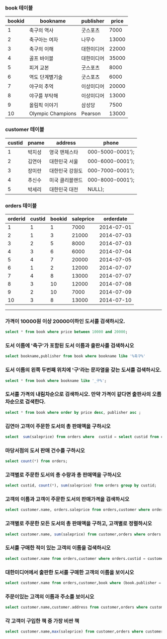 
### book 테이블
| bookid | bookname | publisher | price |
| --- | --- | --- | --- |
| 1 | 축구의 역사 | 굿스포츠 | 7000 |
| 2 | 축구아는 여자 | 나무수 | 13000 |
| 3 | 축구의 이해 | 대한미디어 | 22000 |
| 4 | 골프 바이블 | 대한미디어 | 35000 |
| 5 | 피겨 교본 | 굿스포츠 | 8000 |
| 6 | 역도 단계별기술 | 굿스포츠 | 6000 |
| 7 | 야구의 추억 | 이상미디어 | 20000 |
| 8 | 야구를 부탁해 | 이상미디어 | 13000 |
| 9 | 올림픽 이야기 | 삼성당 | 7500 |
| 10 | Olympic Champions | Pearson | 13000 |
### customer 테이블
| custid | pname | address | phone |
|--- | --- | --- | --- |
| 1 | 박지성 | 영국 맨체스타 | 000-5000-0001');
| 2 | 김연아 | 대한민국 서울 | 000-6000-0001');
| 3 | 장미란 | 대한민국 강원도 | 000-7000-0001');
| 4 | 추신수 | 미국 클리블랜드 | 000-8000-0001');
| 5 | 박세리 | 대한민국 대전 | NULL);
### orders 테이블
| orderid| custid | bookid | saleprice | orderdate |
| --- | --- | --- | --- | --- |
| 1 | 1 | 1 | 7000 | 2014-07-01 | 
| 2 | 1 | 3 | 21000 | 2014-07-03 | 
| 3 | 2 | 5 | 8000 | 2014-07-03 | 
| 4 | 3 | 6 | 6000 | 2014-07-04 | 
| 5 | 4 | 7 | 20000 | 2014-07-05 | 
| 6 | 1 | 2 | 12000 | 2014-07-07 | 
| 7 | 4 | 8 | 13000 | 2014-07-07 | 
| 8 | 3 | 10 | 12000 | 2014-07-08 | 
| 9 | 2 | 10 | 7000 | 2014-07-09 | 
| 10 | 3 | 8 | 13000 | 2014-07-10 | 

---

### 가격이 10000원 이상 20000이하인 도서를 검색하시오.

```sql
select * from book where price between 10000 and 20000;
```

### 도서 이름에 '축구'가 포함된 도서 이름과 출판사를 검색하시오

```sql
select bookname,publisher from book where bookname like '%축구%'
```

### 도서 이름의 왼쪽 두번째 위치에 '구'라는 문자열을 갖는 도서를 검색하시오. 

```sql
select * from book where bookname like '_구%';
```

### 도서를 가격의 내림차순으로 검색하시오. 만약 가격이 같다면 출판사의 오름차순으로 검색한다.

```sql
select * from book where order by price desc, publisher asc ;
```
### 김연아 고객이 주문한 도서의 총 판매액을 구하시오
```sql
select  sum(saleprice) from orders where  custid = select custid from customer where name = '김연아' ;
```
### 마당서점의 도서 판매 건수를 구하시오
```sql
select count(*) from orders;
```
### 고객별로 주문한 도서의 총 수량과 총 판매액을 구하시오
```sql
select custid, count(*), sum(saleprice) from orders group by custid;
```

### 고객의 이름과 고객이 주문한 도서의 판매가격을 검색하시오
```sql
select customer.name, orders.saleprice from orders,customer where orders.custid =customer.custid
```

### 고객별로 주문한 모든 도서의 총 판매액을 구하고, 고객별로 정렬하시오
```sql
select customer.name, sum(saleprice) from customer,orders where orders.custid =customer.custid  group by customer.name  order by customer.name ;
```
### 도서를 구매한 적이 있는 고객의 이름을 검색하시오
```sql
select customer.name from orders,customer where orders.custid = customer.custid group by orders.custid ;
```
### 대한미디어에서 출판한 도서를 구매한 고객의 이름을 보이시오
```sql
select customer.name from orders,customer,book where (book.publisher = '대한미디어')and (book.bookid = orders.orderid) and (orders.custid = customer.custid) group by customer.name;
```
### 주문이있는 고객의 이름과 주소를 보이시오
```sql
select customer.name,customer.address from customer,orders where customer.custid = orders.custid  group by custid;
```


### 각 고객이 구입한 책 중 가장 비싼 책
```sql
select customer.name,max(saleprice) from customer,orders where customer.custid = orders.custid group by customer.custid ;
```
